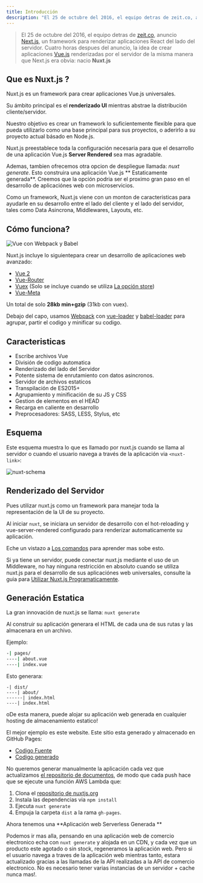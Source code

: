 ```yaml
---
title: Introducción
description: "El 25 de octubre del 2016, el equipo detras de zeit.co, anuncio Next.js, un framework para renderizar aplicaciones React del lado del servidor. Cuatro horas despues del anuncio, la idea de crear aplicaciones Vue.js renderizadas por el servidor de la misma manera que Next.js era obvia: nacio Nuxt.js"
---
```


> El 25 de octubre del 2016, el equipo detras de [zeit.co](https://zeit.co/), anuncio [Next.js](https://zeit.co/blog/next), un framework para renderizar aplicaciones React del lado del servidor. Cuatro horas despues del anuncio, la idea de crear aplicaciones [Vue.js](https://vuejs.org) renderizadas por el servidor de la misma manera que Next.js era obvia: nacio **Nuxt.js**


## Que es Nuxt.js ?

Nuxt.js es un framework para crear aplicaciones Vue.js universales.

Su ámbito principal es el **renderizado UI** mientras abstrae la distribución cliente/servidor.

Nuestro objetivo es crear un framework lo suficientemente flexible para que pueda utilizarlo como una base principal para sus proyectos, o aderirlo a su proyecto actual básado en Node.js.

Nuxt.js preestablece toda la configuración necesaria para que el desarrollo de una aplicación Vue.js **Server Rendered** sea mas agradable.

Ademas, tambien ofrecemos otra opcion de despliegue llamada: *nuxt generate*. Esto construira una aplicación Vue.js ** Estaticamente generada**.
Creemos que la opción podria ser el proximo gran paso en el desarrollo de aplicaciónes web con microservicios.

Como un framework, Nuxt.js viene con un monton de caracteristicas para ayudarle en su desarrollo entre el lado del cliente y el lado del servidor, tales como Data Asincrona, Middlewares, Layouts, etc.

## Cómo funciona?

![Vue con Webpack y Babel](https://i.imgur.com/avEUftE.png)

Nuxt.js incluye lo siguientepara crear un desarrollo de aplicaciones web avanzado:

- [Vue 2](https://github.com/vuejs/vue)
- [Vue-Router](https://github.com/vuejs/vue-router)
- [Vuex](https://github.com/vuejs/vuex) (Solo se incluye cuando se utiliza [La opción store](/guide/vuex-store))
- [Vue-Meta](https://github.com/declandewet/vue-meta)

Un total de solo **28kb min+gzip** (31kb con vuex).

Debajo del capo, usamos [Webpack](https://github.com/webpack/webpack) con [vue-loader](https://github.com/vuejs/vue-loader) y [babel-loader](https://github.com/babel/babel-loader) para agrupar, partir el codigo y minificar su codigo.

## Caracteristicas

- Escribe archivos Vue
- División de codigo automatica
- Renderizado del lado del Servidor
- Potente sistema de enrutamiento con datos asincronos.
- Servidor de archivos estaticos
- Transpilación de ES2015+
- Agrupamiento y minificación de su JS y CSS
- Gestion de elementos en el HEAD
- Recarga en caliente en desarrollo
- Preprocesadores: SASS, LESS, Stylus, etc

## Esquema

Este esquema muestra lo que es llamado por nuxt.js cuando se llama al servidor o cuando el usuario navega a través de la aplicación via `<nuxt-link>`:

![nuxt-schema](/nuxt-schema.svg)

## Renderizado del Servidor

Pues utilizar nuxt.js como un framework para manejar toda la representación de la UI de su proyecto.

Al iniciar `nuxt`, se iniciara un servidor de desarrollo con el hot-reloading y vue-server-rendered configurado para renderizar automaticamente su aplicación.

Eche un vistazo a [Los comandos](/guide/commands) para aprender mas sobe esto.

Si ya tiene un servidor, puede conectar nuxt.js mediante el uso de un Middleware, no hay ninguna restricción en absoluto cuando se utiliza nuxt.js para el desarrollo de sus aplicaciónes web universales, consulte la guia para  [Utilizar Nuxt.js Programaticamente](/api/nuxt).

## Generación Estatica

La gran innovación de nuxt.js se llama: `nuxt generate`

Al construir su aplicación generara el HTML de cada una de sus rutas y las almacenara en un archivo.

Ejemplo:

```bash
-| pages/
----| about.vue
----| index.vue
```

Esto generara:

```
-| dist/
----| about/
------| index.html
----| index.html
```
oDe esta manera, puede alojar su aplicación web generada en cualquier hosting de almacenamiento estatico!

El mejor ejemplo es este website. Este sitio esta generado y almacenado en GitHub Pages:


- [Codigo Fuente](https://github.com/nuxt/nuxtjs.org)
- [Codigo generado](https://github.com/nuxt/nuxtjs.org/tree/gh-pages)

No queremos generar manualmente la aplicación cada vez que actualizamos [el repositorio de documentos](https://github.com/nuxt/docs), de modo que cada push hace que se ejecute una función AWS Lambda que:

1. Clona el [repositorio de nuxtjs.org](https://github.com/nuxt/nuxtjs.org)
2. Instala las dependencias via `npm install`
3. Ejecuta `nuxt generate`
4. Empuja la carpeta `dist` a la rama `gh-pages`.

Ahora tenemos una **Aplicación web Serverless Generada **

Podemos ir mas alla, pensando en una aplicación web de comercio electronico echa con `nuxt generate` y alojada en un CDN, y cada vez que un producto este agotado o sin stock, regeneramos la aplicación web. Pero si el usuario navega a traves de la aplicación web mientras tanto, estara actualizado gracias a las llamadas de la API realizadas a la API de comercio electronico. No es necesario tener varias instancias de un servidor + cache nunca mas!.